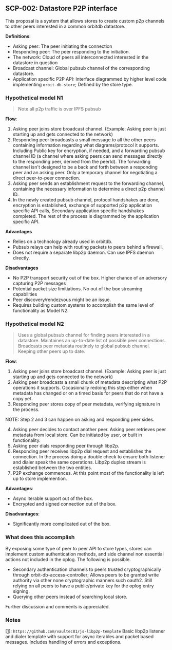 ## SCP-002: Datastore P2P interface

This proposal is a system that allows stores to create custom p2p channels to other peers interested in a common orbitdb datastore.

**Definitions**:
* Asking peer: The peer initiating the connection
* Responding peer: The peer responding to the initiation.
* The network: Cloud of peers all interconnected interested in the datastore in question
* Broadcast channel: Global pubsub channel of the corresponding datastore.
* Application specific P2P API: Interface diagrammed by higher level code implementing `orbit-db-store`; Defined by the store type.

### Hypothetical model N1
> Note all p2p traffic is over IPFS pubsub

**Flow**:

1. Asking peer joins store broadcast channel. (Example: Asking peer is just starting up and gets connected to the network)
2. Responding peer broadcasts a small message to all the other peers containing information regarding what diagrams/protocol it supports. Including Public key for encryption, if needed, and a forwarding pubsub channel ID (a channel where asking peers can send messages directly to the responding peer, derived from the peerId). The forwarding channel isn't designed to be a back and forth between a responding peer and an asking peer.  Only a temporary channel for negotiating a direct peer-to-peer connection.
3. Asking peer sends an establishment request to the forwarding channel, containing the necessary information to determine a direct p2p channel ID.
4. In the newly created pubsub channel, protocol handshakes are done, encryption is established, exchange of supported p2p application specific API calls, Secondary application specific handshakes completed. The rest of the process is diagrammed by the application specific API.

**Advantages**
* Relies on a technology already used in orbitdb.
* Pubsub relays can help with routing packets to peers behind a firewall.
* Does not require a separate libp2p daemon. Can use IPFS daemon directly.

**Disadvantages**
* No P2P transport security out of the box. Higher chance of an adversory capturing P2P messages
* Potential packet size limitiations. No out of the box streaming capabilities
* Peer discovery/rendezvous might be an issue.
* Requires building custom systems to accomplish the same level of functionality as Model N2.

### Hypothetical model N2
> Uses a global pubsub channel for finding peers interested in a datastore. Maintaines an up-to-date list of possible peer connections. 
Broadcasts peer metadata routinely to global pubsub channel. Keeping other peers up to date.

**Flow**:

1. Asking peer joins store broadcast channel. (Example: Asking peer is just starting up and gets connected to the network)
2. Asking peer broadcasts a small chunk of metadata descripting what P2P operations it supports.
Occasionally redoing this step either when metadata has changed or on a timed basis for peers that do not have a copy yet.
3. Responding peer stores copy of peer metadata, verifying signature in the process.

NOTE: Step 2 and 3 can happen on asking and responding peer sides.

4. Asking peer decides to contact another peer. Asking peer retrieves peer metadata from local store. Can be initiated by user, or built in functionality.
5. Asking peer dials responding peer through libp2p. 
6. Responding peer receives libp2p dial request and establishes the connection. 
In the process doing a double check to ensure both listener and dialer speak the same operations. Libp2p duplex stream is established between the two entities.
7. P2P exchange commences. At this point most of the functionality is left up to store implemention.

**Advantages**:
* Async iterable support out of the box.
* Encrypted and signed connection out of the box.

**Disadvantages**:
* Significantly more complicated out of the box.

### **What does this accomplish**
By exposing some type of peer to peer API to store types, stores can implement custom authentication methods, and side channel non essential actions not included in the oplog.
The following is possible. 
* Secondary authentication channels to peers trusted cryptographically through orbit-db-access-controller; 
Allows peers to be granted write authority via other none cryptographic manners such oauth2. 
Still relying on all peers to have a public/private key for the oplog entry signing.
* Querying other peers instead of searching local store.

Further discussion and comments is appreciated.

### Notes
[[1](https://github.com/vaultec81/js-libp2p-template)]: `https://github.com/vaultec81/js-libp2p-template` Basic libp2p listener and dialer template with support for async iterables and packet based messages. Includes handling of errors and exceptions.
